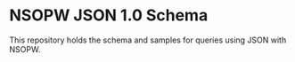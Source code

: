 # NSOPW JSON 1.0 Schema
This repository holds the schema and samples for queries using JSON with NSOPW. 

